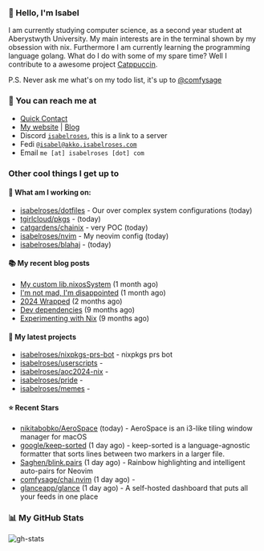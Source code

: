 ### 👋 Hello, I'm Isabel

I am currently studying computer science, as a second year student at Aberystwyth University. My main interests are in the terminal shown by my obsession with nix. Furthermore I am currently learning the programming language golang.
What do I do with some of my spare time? Well I contribute to a awesome project [Catppuccin](https://github.com/catppuccin/catppuccin).

P.S. Never ask me what's on my todo list, it's up to [@comfysage](https://github.com/comfysage)

### 📧 You can reach me at

* [Quick Contact](https://isabel.contact)
* [My website](https://isabelroses.com) | [Blog](https://isabelroses.com/blog)
* Discord [`isabelroses`](https://discord.gg/8RVhHeJH3x), this is a link to a server
* Fedi [`@isabel@akko.isabelroses.com`](https://akko.isabelroses.com/isabel)
* Email `me [at] isabelroses [dot] com`

### Other cool things I get up to

#### 👷 What am I working on:


- [isabelroses/dotfiles](https://github.com/isabelroses/dotfiles) - Our over complex system configurations  (today)
- [tgirlcloud/pkgs](https://github.com/tgirlcloud/pkgs) -  (today)
- [catgardens/chainix](https://github.com/catgardens/chainix) - very POC (today)
- [isabelroses/nvim](https://github.com/isabelroses/nvim) - My neovim config (today)
- [isabelroses/blahaj](https://github.com/isabelroses/blahaj) -  (today)

#### 📚 My recent blog posts

- [My custom lib.nixosSystem](https://isabelroses.com/blog/custom-lib-nixossystem-11) (1 month ago)
- [I&#39;m not mad, I&#39;m disappointed](https://isabelroses.com/blog/im-not-mad-im-disappointed-10) (1 month ago)
- [2024 Wrapped](https://isabelroses.com/blog/2024-wrapped-9) (2 months ago)
- [Dev dependencies](https://isabelroses.com/blog/nix-shells-8) (9 months ago)
- [Experimenting with Nix](https://isabelroses.com/blog/experimenting-with-nix-7) (9 months ago)

#### 🌱 My latest projects

- [isabelroses/nixpkgs-prs-bot](https://github.com/isabelroses/nixpkgs-prs-bot) - nixpkgs prs bot
- [isabelroses/userscripts](https://github.com/isabelroses/userscripts) - 
- [isabelroses/aoc2024-nix](https://github.com/isabelroses/aoc2024-nix) - 
- [isabelroses/pride](https://github.com/isabelroses/pride) - 
- [isabelroses/memes](https://github.com/isabelroses/memes) - 

#### ⭐ Recent Stars

- [nikitabobko/AeroSpace](https://github.com/nikitabobko/AeroSpace) (today) - AeroSpace is an i3-like tiling window manager for macOS
- [google/keep-sorted](https://github.com/google/keep-sorted) (1 day ago) - keep-sorted is a language-agnostic formatter that sorts lines between two markers in a larger file.
- [Saghen/blink.pairs](https://github.com/Saghen/blink.pairs) (1 day ago) - Rainbow highlighting and intelligent auto-pairs for Neovim
- [comfysage/chai.nvim](https://github.com/comfysage/chai.nvim) (1 day ago) - 
- [glanceapp/glance](https://github.com/glanceapp/glance) (1 day ago) - A self-hosted dashboard that puts all your feeds in one place


### 📊 My GitHub Stats

![gh-stats](https://github-readme-stats-one-bice.vercel.app/api?username=isabelroses&include_all_commits=true&show_icons=true&bg_color=1e1e2e&text_color=cdd6f4&icon_color=cba6f7&title_color=94e2d5&border_color=313244&role=OWNER,ORGANIZATION_MEMBER)


